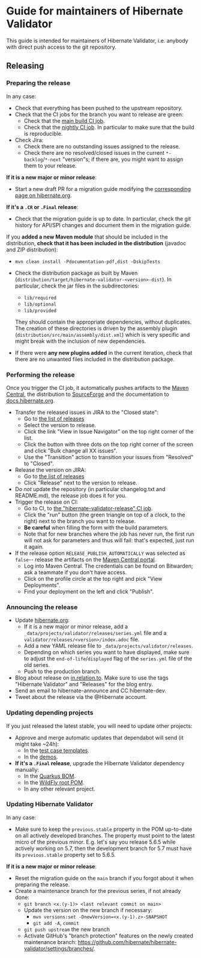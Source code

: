Guide for maintainers of Hibernate Validator
====

This guide is intended for maintainers of Hibernate Validator,
i.e. anybody with direct push access to the git repository.

## <a id="releasing"></a> Releasing

### Preparing the release

In any case:

* Check that everything has been pushed to the upstream repository.
* Check that the CI jobs for the branch you want to release are green:
  * Check that the [main build CI job](https://ci.hibernate.org/view/Validator/job/hibernate-validator/).
  * Check that the [nightly CI job](https://ci.hibernate.org/view/Validator/job/hibernate-validator-nightly/).
  In particular to make sure that the build is reproducible.
* Check Jira:
  * Check there are no outstanding issues assigned to the release.
  * Check there are no resolved/closed issues in the current `*-backlog`/`*-next` "version"s;
    if there are, you might want to assign them to your release.

**If it is a new major or minor release**:

* Start a new draft PR for a migration guide modifying 
the [corresponding page on hibernate.org](https://github.com/hibernate/hibernate.org/blob/production/validator/documentation/migration-guide.adoc).

**If it's a `.CR` or `.Final` release**:

* Check that the migration guide is up to date.
  In particular, check the git history for API/SPI changes
  and document them in the migration guide.

If you **added a new Maven module** that should be included in the distribution,
**check that it has been included in the distribution** (javadoc and ZIP distribution):

* `mvn clean install -Pdocumentation-pdf,dist -DskipTests`
* Check the distribution package as built by Maven (`distribution/target/hibernate-validator-<version>-dist`).
  In particular, check the jar files in the subdirectories:
  * `lib/required`
  * `lib/optional`
  * `lib/provided`

  They should contain the appropriate dependencies, without duplicates.
  The creation of these directories is driven by the assembly plugin (`distribution/src/main/assembly/dist.xml`)
  which is very specific and might break with the inclusion of new dependencies.

* If there were **any new plugins added** in the current iteration, check that there are no unwanted files 
included in the distribution package.

### Performing the release

Once you trigger the CI job, it automatically pushes artifacts to the
[Maven Central](https://central.sonatype.com/),
the distribution to [SourceForge](https://sourceforge.net/projects/hibernate/files/hibernate-validator/)
and the documentation to [docs.hibernate.org](https://docs.hibernate.org/validator/).

* Transfer the released issues in JIRA to the "Closed state":
  * Go to [the list of releases](https://hibernate.atlassian.net/projects/HV?selectedItem=com.atlassian.jira.jira-projects-plugin%3Arelease-page)
  * Select the version to release.
  * Click the link "View in Issue Navigator" on the top right corner of the list.
  * Click the button with three dots on the top right corner of the screen and click "Bulk change all XX issues".
  * Use the "Transition" action to transition your issues from "Resolved" to "Closed".
* Release the version on JIRA:
  * Go to [the list of releases](https://hibernate.atlassian.net/projects/HV?selectedItem=com.atlassian.jira.jira-projects-plugin%3Arelease-page)
  * Click "Release" next to the version to release.
* Do *not* update the repository (in particular changelog.txt and README.md), 
  the release job does it for you.
* Trigger the release on CI:
  * Go to CI, to [the "hibernate-validator-release" CI job](https://ci.hibernate.org/job/hibernate-validator-release/).
  * Click the "run" button (the green triangle on top of a clock, to the right) next to the branch you want to release.
  * **Be careful** when filling the form with the build parameters.
  * Note that for new branches where the job has never run, the first run will not ask for parameters and thus will fail:
    that's expected, just run it again.
* If the release option `RELEASE_PUBLISH_AUTOMATICALLY` was selected as `false`-- release the artifacts on the [Maven Central portal](https://central.sonatype.com/).
    * Log into Maven Central. The credentials can be found on Bitwarden; ask a teammate if you don't have access.
    * Click on the profile circle at the top right and pick "View Deployments".
    * Find your deployment on the left and click "Publish".

### Announcing the release

* Update [hibernate.org](https://github.com/hibernate/hibernate.org):
  * If it is a new major or minor release, add a `_data/projects/validator/releases/series.yml` file
    and a `validator/releases/<version>/index.adoc` file.
  * Add a new YAML release file to `_data/projects/validator/releases`.
  * Depending on which series you want to have displayed,
    make sure to adjust the `end-of-life`/`displayed` flag of the `series.yml` file of the old series.
  * Push to the production branch.
* Blog about release on [in.relation.to](https://github.com/hibernate/in.relation.to).
  Make sure to use the tags "Hibernate Validator" and "Releases" for the blog entry.
* Send an email to hibernate-announce and CC hibernate-dev.
* Tweet about the release via the @Hibernate account.

### Updating depending projects

If you just released the latest stable, you will need to update other projects:

* Approve and merge automatic updates that dependabot will send (it might take ~24h):
  * In the [test case templates](https://github.com/hibernate/hibernate-test-case-templates/tree/main/validator).
  * In the [demos](https://github.com/hibernate/hibernate-demos/tree/main/hibernate-validator).
* **If it's a `.Final` release**, upgrade the Hibernate Validator dependency manually:
  * In the [Quarkus BOM](https://github.com/quarkusio/quarkus/blob/main/bom/application/pom.xml).
  * In the [WildFly root POM](https://github.com/wildfly/wildfly/blob/main/pom.xml).
  * In any other relevant project.

### Updating Hibernate Validator

In any case:

* Make sure to keep the `previous.stable` property in the POM up-to-date
  on all actively developed branches.
  The property must point to the latest micro of the previous minor.
  E.g. let's say you release 5.6.5 while actively working on 5.7,
  then the development branch for 5.7 must have its `previous.stable` property set to 5.6.5.

**If it is a new major or minor release**:

* Reset the migration guide on the `main` branch if you forgot about it when preparing the release.
* Create a maintenance branch for the previous series, if not already done:
  * `git branch <x.(y-1)> <last relevant commit on main>`
  * Update the version on the new branch if necessary:
    * `mvn versions:set -DnewVersion=<x.(y-1).z>-SNAPSHOT`
    * `git add -A`, `commit`
  * `git push upstream` the new branch
  * Activate GitHub's "branch protection" features on the newly created maintenance branch:
    https://github.com/hibernate/hibernate-validator/settings/branches/.
